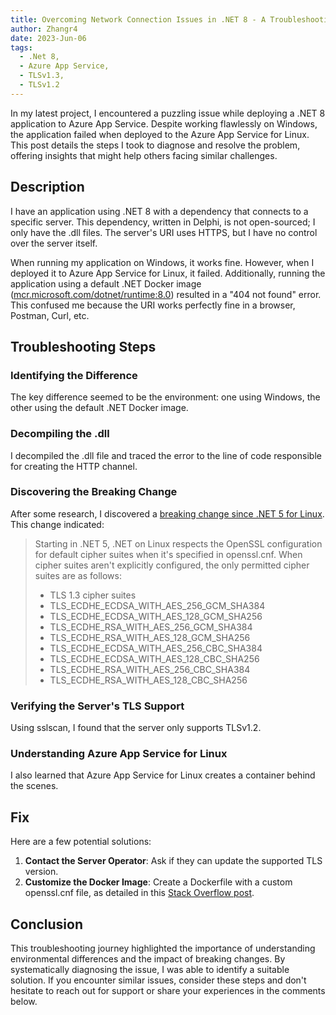 ```yaml
---
title: Overcoming Network Connection Issues in .NET 8 - A Troubleshooting Journey
author: Zhangr4
date: 2023-Jun-06
tags: 
  - .Net 8, 
  - Azure App Service, 
  - TLSv1.3,
  - TLSv1.2
---
```


In my latest project, I encountered a puzzling issue while deploying a .NET 8 application to Azure App Service. Despite working flawlessly on Windows, the application failed when deployed to the Azure App Service for Linux. This post details the steps I took to diagnose and resolve the problem, offering insights that might help others facing similar challenges.

<!-- more -->

## Description

I have an application using .NET 8 with a dependency that connects to a specific server. This dependency, written in Delphi, is not open-sourced; I only have the .dll files. The server's URI uses HTTPS, but I have no control over the server itself.

When running my application on Windows, it works fine. However, when I deployed it to Azure App Service for Linux, it failed. Additionally, running the application using a default .NET Docker image ([mcr.microsoft.com/dotnet/runtime:8.0](https://hub.docker.com/_/microsoft-dotnet-runtime/)) resulted in a "404 not found" error. This confused me because the URI works perfectly fine in a browser, Postman, Curl, etc.

## Troubleshooting Steps

### Identifying the Difference

The key difference seemed to be the environment: one using Windows, the other using the default .NET Docker image.

### Decompiling the .dll

I decompiled the .dll file and traced the error to the line of code responsible for creating the HTTP channel.

### Discovering the Breaking Change

After some research, I discovered a [breaking change since .NET 5 for Linux](https://learn.microsoft.com/en-us/dotnet/core/compatibility/cryptography/5.0/default-cipher-suites-for-tls-on-linux). This change indicated:

> Starting in .NET 5, .NET on Linux respects the OpenSSL configuration for default cipher suites when it's specified in openssl.cnf. When cipher suites aren't explicitly configured, the only permitted cipher suites are as follows:
> - TLS 1.3 cipher suites
> - TLS_ECDHE_ECDSA_WITH_AES_256_GCM_SHA384
> - TLS_ECDHE_ECDSA_WITH_AES_128_GCM_SHA256
> - TLS_ECDHE_RSA_WITH_AES_256_GCM_SHA384
> - TLS_ECDHE_RSA_WITH_AES_128_GCM_SHA256
> - TLS_ECDHE_ECDSA_WITH_AES_256_CBC_SHA384
> - TLS_ECDHE_ECDSA_WITH_AES_128_CBC_SHA256
> - TLS_ECDHE_RSA_WITH_AES_256_CBC_SHA384
> - TLS_ECDHE_RSA_WITH_AES_128_CBC_SHA256

### Verifying the Server's TLS Support

Using sslscan, I found that the server only supports TLSv1.2.

### Understanding Azure App Service for Linux

I also learned that Azure App Service for Linux creates a container behind the scenes.

## Fix

Here are a few potential solutions:

1. **Contact the Server Operator**: Ask if they can update the supported TLS version.
2. **Customize the Docker Image**: Create a Dockerfile with a custom openssl.cnf file, as detailed in this [Stack Overflow post](https://stackoverflow.com/a/66901574/16274628).

## Conclusion

This troubleshooting journey highlighted the importance of understanding environmental differences and the impact of breaking changes. By systematically diagnosing the issue, I was able to identify a suitable solution. If you encounter similar issues, consider these steps and don't hesitate to reach out for support or share your experiences in the comments below.
